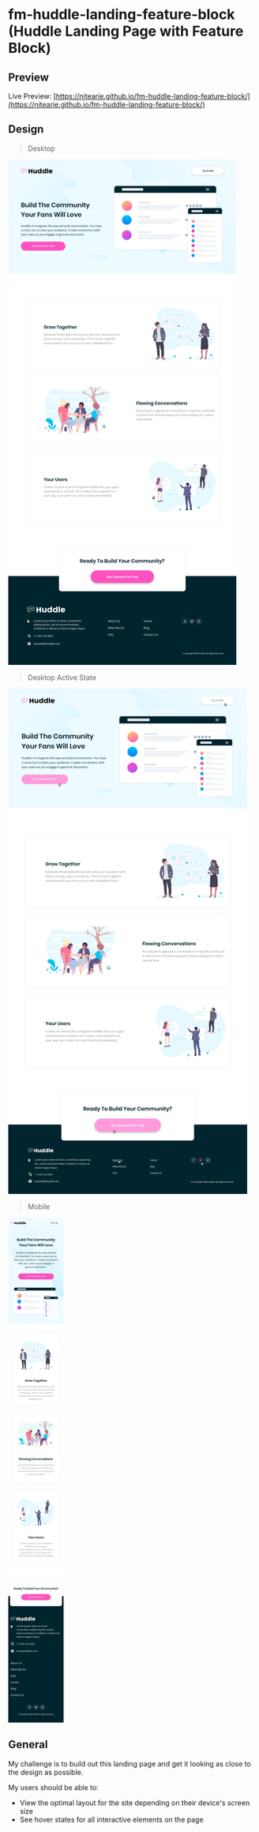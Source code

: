 # fm-huddle-landing-feature-block (Huddle Landing Page with Feature Block)

## Preview

Live Preview: [https://nitearie.github.io/fm-huddle-landing-feature-block/](https://nitearie.github.io/fm-huddle-landing-feature-block/)

## Design

> Desktop

![Desktop Design](./design/desktop-design.jpg)

> Desktop Active State

![Desktop Active State](./design/active-states.jpg)

> Mobile

![Mobile Design](./design/mobile-design.jpg)

## General

My challenge is to build out this landing page and get it looking as close to the design as possible.

My users should be able to: 

- View the optimal layout for the site depending on their device's screen size
- See hover states for all interactive elements on the page